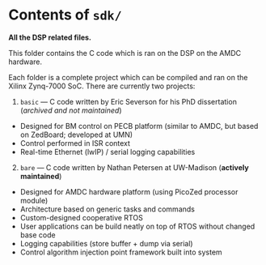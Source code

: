 # Contents of `sdk/`

**All the DSP related files.**

This folder contains the C code which is ran on the DSP on the AMDC hardware.

Each folder is a complete project which can be compiled and ran on the Xilinx Zynq-7000 SoC. There are currently two projects:

1. `basic` &mdash; C code written by Eric Severson for his PhD dissertation (*archived and not maintained*)

- Designed for BM control on PECB platform (similar to AMDC, but based on ZedBoard; developed at UMN)
- Control performed in ISR context
- Real-time Ethernet (lwIP) / serial logging capabilities

2. `bare` &mdash; C code written by Nathan Petersen at UW-Madison (**actively maintained**)

- Designed for AMDC hardware platform (using PicoZed processor module)
- Architecture based on generic tasks and commands
- Custom-designed cooperative RTOS
- User applications can be build neatly on top of RTOS without changed base code
- Logging capabilities (store buffer + dump via serial)
- Control algorithm injection point framework built into system
